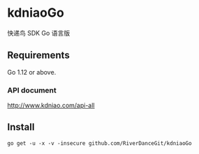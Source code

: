 # kdniaoGo
快递鸟 SDK Go 语言版

## Requirements
Go 1.12 or above.

### API document
http://www.kdniao.com/api-all

## Install
```shell
go get -u -x -v -insecure github.com/RiverDanceGit/kdniaoGo
```